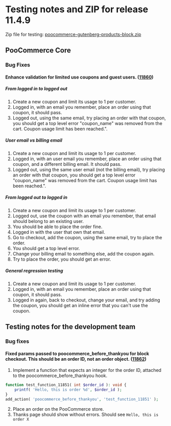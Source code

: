 # Testing notes and ZIP for release 11.4.9

Zip file for testing: [poocommerce-gutenberg-products-block.zip](https://github.com/poocommerce/poocommerce-blocks/files/13428260/poocommerce-gutenberg-products-block.zip)

## PooCommerce Core

### Bug Fixes

#### Enhance validation for limited use coupons and guest users. ([11860](https://github.com/poocommerce/poocommerce-blocks/pull/11860))

##### From logged in to logged out

1. Create a new coupon and limit its usage to 1 per customer.
2. Logged in, with an email you remember, place an order using that coupon, it should pass.
3. Logged out, using the same email, try placing an order with that coupon, you should get a top level error "coupon_name" was removed from the cart. Coupon usage limit has been reached.".

##### User email vs billing email

1. Create a new coupon and limit its usage to 1 per customer.
2. Logged in, with an user email you remember, place an order using that coupon, and a different billing email. It should pass.
3. Logged out, using the same user email (not the billing email), try placing an order with that coupon, you should get a top level error "coupon_name" was removed from the cart. Coupon usage limit has been reached.".

##### From logged out to logged in

1. Create a new coupon and limit its usage to 1 per customer.
4. Logged out, use the coupon with an email you remember, that email should belong to an existing user.
5. You should be able to place the order fine.
6. Logged in with the user that own that email.
7. Go to checkout, add the coupon, using the same email, try to place the order.
8. You should get a top level error.
9. Change your billing email to something else, add the coupon again.
10. Try to place the order, you should get an error.

##### General regression testing

1. Create a new coupon and limit its usage to 1 per customer.
2. Logged in, with an email you remember, place an order using that coupon, it should pass.
3. Logged in again, back to checkout, change your email, and try adding the coupon, you should get an inline error that you can't use the coupon.

## Testing notes for the development team

### Bug fixes

#### Fixed params passed to poocommerce_before_thankyou for block checkout. This should be an order ID, not an order object. ([11862](https://github.com/poocommerce/poocommerce-blocks/pull/11862))

1. Implement a function that expects an integer for the order ID, attached to the poocommerce_before_thankyou hook.

```php
function test_function_11851( int $order_id ): void {
    printf( 'Hello, this is order %d', $order_id );
}
add_action( 'poocommerce_before_thankyou', 'test_function_11851' );
```

2. Place an order on the PooCommerce store.
3. Thanks page should show without errors. Should see `Hello, this is order X`
